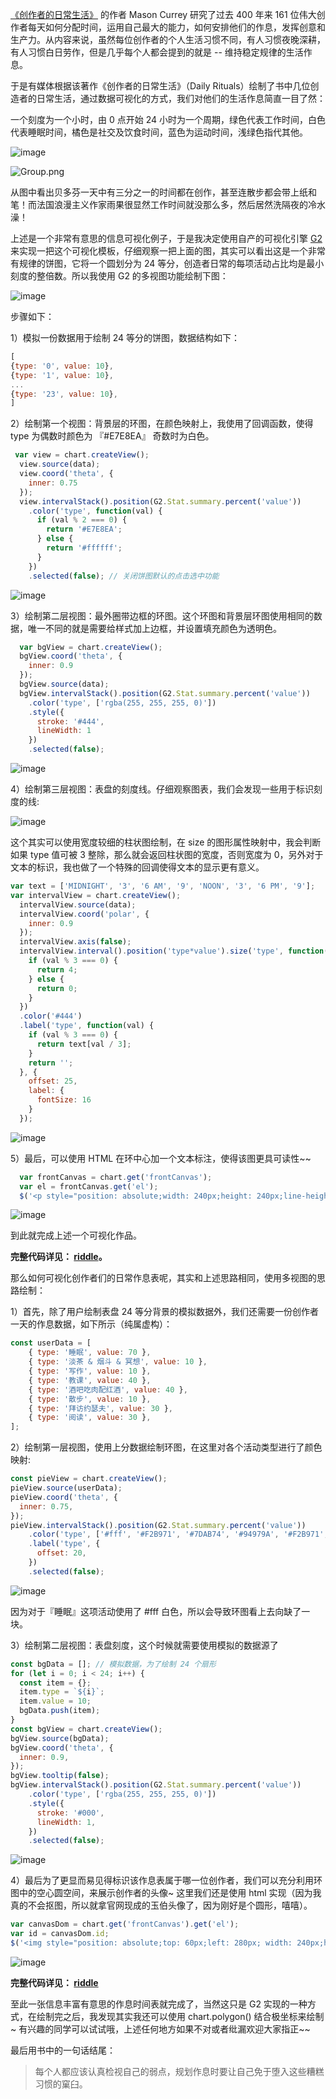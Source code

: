 <!--
index: 7
title: 玩玩 G2 系列之作息表
-->

[《创作者的日常生活》](https://book.douban.com/subject/25844039/) 的作者 Mason Currey 研究了过去 400 年来 161 位伟大创作者每天如何分配时间，运用自己最大的能力，如何安排他们的作息，发挥创意和生产力。从内容来说，虽然每位创作者的个人生活习惯不同，有人习惯夜晚深耕，有人习惯白日劳作，但是几乎每个人都会提到的就是 -- 维持稳定规律的生活作息。

于是有媒体根据该著作《创作者的日常生活》（Daily Rituals）绘制了书中几位创造者的日常生活，通过数据可视化的方式，我们对他们的生活作息简直一目了然：

一个刻度为一个小时，由 0 点开始 24 小时为一个周期，绿色代表工作时间，白色代表睡眠时间，橘色是社交及饮食时间，蓝色为运动时间，浅绿色指代其他。

![image](https://zos.alipayobjects.com/skylark/131e38cf-92f3-448f-b187-d75696d90836/attach/824/19d350e92d043747/image.png)

![Group.png](https://zos.alipayobjects.com/skylark/2911836d-5244-4479-8f34-133d94ccb393/attach/824/2f6b7145858ffc7a/Group.png)

从图中看出贝多芬一天中有三分之一的时间都在创作，甚至连散步都会带上纸和笔！而法国浪漫主义作家雨果很显然工作时间就没那么多，然后居然洗隔夜的冷水澡！

上述是一个非常有意思的信息可视化例子，于是我决定使用自产的可视化引擎 [G2](https://antv.alipay.com/g2/doc/index.html) 来实现一把这个可视化模板，仔细观察一把上面的图，其实可以看出这是一个非常有规律的饼图，它将一个圆划分为 24 等分，创造者日常的每项活动占比均是最小刻度的整倍数。所以我使用 G2 的多视图功能绘制下图：

![image](https://zos.alipayobjects.com/skylark/4756813b-ed56-41d5-9733-9ce689acd08a/attach/824/fff5735f8281b507/image.png)

步骤如下：

1）模拟一份数据用于绘制 24 等分的饼图，数据结构如下：
```js
[
{type: '0', value: 10},
{type: '1', value: 10},
...
{type: '23', value: 10},
]
```
2）绘制第一个视图：背景层的环图，在颜色映射上，我使用了回调函数，使得 type 为偶数时颜色为 『#E7E8EA』 奇数时为白色。

```js
 var view = chart.createView();
  view.source(data);
  view.coord('theta', {
    inner: 0.75
  });
  view.intervalStack().position(G2.Stat.summary.percent('value'))
    .color('type', function(val) {
      if (val % 2 === 0) {
        return '#E7E8EA';
      } else {
        return '#ffffff';
      }
    })
    .selected(false); // 关闭饼图默认的点击选中功能
```
![image](https://zos.alipayobjects.com/skylark/a52fa477-7762-4dc2-ad4f-f2923b71a885/attach/824/842cc271b962714a/image.png)

3）绘制第二层视图：最外圈带边框的环图。这个环图和背景层环图使用相同的数据，唯一不同的就是需要给样式加上边框，并设置填充颜色为透明色。

```js
  var bgView = chart.createView();
  bgView.coord('theta', {
    inner: 0.9
  });
  bgView.source(data);
  bgView.intervalStack().position(G2.Stat.summary.percent('value'))
    .color('type', ['rgba(255, 255, 255, 0)'])
    .style({
      stroke: '#444',
      lineWidth: 1
    })
    .selected(false);
```

![image](https://zos.alipayobjects.com/skylark/89f46cbd-6d5f-4f8e-a15f-9e23304548a7/attach/824/ea6b9c30a41cbde1/image.png)

4）绘制第三层视图：表盘的刻度线。仔细观察图表，我们会发现一些用于标识刻度的线:

![image](https://zos.alipayobjects.com/skylark/100e999d-05ad-4ae2-84ae-033e4c3c83dc/attach/824/7b3c10f096011657/image.png)

这个其实可以使用宽度较细的柱状图绘制，在 size 的图形属性映射中，我会判断如果 type 值可被 3 整除，那么就会返回柱状图的宽度，否则宽度为 0，另外对于文本的标识，我也做了一个特殊的回调使得文本的显示更有意义。

```js
var text = ['MIDNIGHT', '3', '6 AM', '9', 'NOON', '3', '6 PM', '9'];
var intervalView = chart.createView();
  intervalView.source(data);
  intervalView.coord('polar', {
    inner: 0.9
  });
  intervalView.axis(false);
  intervalView.interval().position('type*value').size('type', function(val) {
    if (val % 3 === 0) {
      return 4;
    } else {
      return 0;
    }
  })
  .color('#444')
  .label('type', function(val) {
    if (val % 3 === 0) {
      return text[val / 3];
    }
    return '';
  }, {
    offset: 25,
    label: {
      fontSize: 16
    }
  });
```

![image](https://zos.alipayobjects.com/skylark/8b46079c-63bd-436f-9481-de6c14c5a5f9/attach/824/83a0db7fe6a5b192/image.png)

5）最后，可以使用 HTML 在环中心加一个文本标注，使得该图更具可读性~~

```js
  var frontCanvas = chart.get('frontCanvas');
  var el = frontCanvas.get('el');
  $('<p style="position: absolute;width: 240px;height: 240px;line-height: 240px;top: 80px;left: 280px;text-align: center;margin: 0;padding: 0;border-radius: 50%;font-size: 48px;color: #609064">24 hours</p>').insertAfter($(el));
```

![image](https://zos.alipayobjects.com/skylark/c3eca293-b642-410d-85e9-f5276908399e/attach/824/a357fb677e7ebf97/image.png)

到此就完成上述一个可视化作品。

**完整代码详见： [riddle](http://riddle.alibaba-inc.com/riddles/dae07bc4)。**

那么如何可视化创作者们的日常作息表呢，其实和上述思路相同，使用多视图的思路绘制：

1）首先，除了用户绘制表盘 24 等分背景的模拟数据外，我们还需要一份创作者一天的作息数据，如下所示（纯属虚构）：

```js
const userData = [
    { type: '睡眠', value: 70 },
    { type: '淡茶 & 烟斗 & 冥想', value: 10 },
    { type: '写作', value: 10 },
    { type: '教课', value: 40 },
    { type: '酒吧吃肉配红酒', value: 40 },
    { type: '散步', value: 10 },
    { type: '拜访约瑟夫', value: 30 },
    { type: '阅读', value: 30 },
];
```

2）绘制第一层视图，使用上分数据绘制环图，在这里对各个活动类型进行了颜色映射:

```js
const pieView = chart.createView();
pieView.source(userData);
pieView.coord('theta', {
  inner: 0.75,
});
pieView.intervalStack().position(G2.Stat.summary.percent('value'))
    .color('type', ['#fff', '#F2B971', '#7DAB74', '#94979A', '#F2B971', '#60C2D4', '#7AA471', '#C0DBC7'])
    .label('type', {
      offset: 20,
    })
    .selected(false);
```

![image](https://zos.alipayobjects.com/skylark/0f975a4e-106e-4518-8a32-7d90dd4e4db0/attach/824/a4627864203b42ce/image.png)

因为对于『睡眠』这项活动使用了 #fff 白色，所以会导致环图看上去向缺了一块。

3）绘制第二层视图：表盘刻度，这个时候就需要使用模拟的数据源了

```js
const bgData = []; // 模拟数据，为了绘制 24 个扇形
for (let i = 0; i < 24; i++) {
  const item = {};
  item.type = `${i}`;
  item.value = 10;
  bgData.push(item);
}
const bgView = chart.createView();
bgView.source(bgData);
bgView.coord('theta', {
  inner: 0.9,
});
bgView.tooltip(false);
bgView.intervalStack().position(G2.Stat.summary.percent('value'))
    .color('type', ['rgba(255, 255, 255, 0)'])
    .style({
      stroke: '#000',
      lineWidth: 1,
    })
    .selected(false);
```

![image](https://zos.alipayobjects.com/skylark/0af34dc4-4049-4052-a84b-a368d4a2146a/attach/824/47d2687acca00899/image.png)

4）最后为了更显而易见得标识该作息表属于哪一位创作者，我们可以充分利用环图中的空心圆空间，来展示创作者的头像~ 这里我们还是使用 html 实现（因为我真的不会抠图，所以就拿官网现成的玉伯头像了，因为刚好是个圆形，嘻嘻）。

```js
var canvasDom = chart.get('frontCanvas').get('el');
var id = canvasDom.id;
$('<img style="position: absolute;top: 60px;left: 280px; width: 240px;height: 240px;" src="https://os.alipayobjects.com/rmsportal/nbvqDjRaAhkxDmz.png" >').insertAfter($('#' + canvasDom.id));
```

![image](https://zos.alipayobjects.com/skylark/53dba0ba-8ece-4107-b391-171a78afca90/attach/824/2ccde52ccb76e680/image.png)

**完整代码详见： [riddle](http://riddle.alibaba-inc.com/riddles/9223eb4c)**

至此一张信息丰富有意思的作息时间表就完成了，当然这只是 G2 实现的一种方式，在绘制完之后，我发现其实我还可以使用 chart.polygon() 结合极坐标来绘制~ 有兴趣的同学可以试试哦，上述任何地方如果不对或者纰漏欢迎大家指正~~ 

最后用书中的一句话结尾：

> 每个人都应该认真检视自己的弱点，规划作息时要让自己免于堕入这些糟糕习惯的窠臼。
